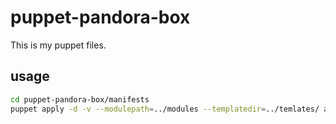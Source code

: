 puppet-pandora-box
==================

This is my puppet files.




## usage

```sh
cd puppet-pandora-box/manifests
puppet apply -d -v --modulepath=../modules --templatedir=../temlates/ app.pp
```

